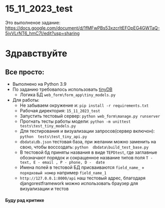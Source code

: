# 15_11_2023_test
Это выполненое задание:
https://docs.google.com/document/d/1fMFwPBs53xzcrltEFOpEG4GWTaQ-5jvVLrNT6_hmC7I/edit?usp=sharing

# Здравствуйте

## Все просто:
- Выполнено на Python 3.9
- По заданию требовалось использовать [tinyDB](https://tinydb.readthedocs.io/en/latest/intro.html)
  - Логика БД `web_form\form_app\tiny_models.py`
- Для работы:
  - Не забываем окружение и: `pip install -r requirements.txt` 
  - Рабочая директория: `15_11_2023_test`
  - Запустить тестовый сервер: `python web_form\manage.py runserver`
  - Прогнать тесты работы модели: `python -m unittest tests\test_tiny_models.py`
  - Для тестирования и визуализации запросов(сервер включон): `python  tests\test_tiny_api.py`
  - `dbdata\db.json` тестовая база, при желании можно заменить на свою, чтобы воссоздать: `python  dbdata\build_test_base.py`
  - В тестовой бд приняты названия в виде `TEPDtest`, где заглавные обозначают порядок и сокращенное название типов поля `T - text, E - email , P - phone, D -  date`
  - Имена полей в тестовой БД присваиваются `field_name_` + `порядковый номер` например `field_name_1`
  - `http://127.0.0.1:8000/api` наш тестовый адрес, благодаря djangorestframework можно использовать браузер для визуализации и тестов
  
#### Буду рад критике